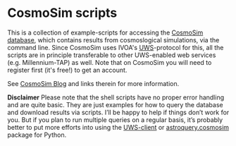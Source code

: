 
CosmoSim scripts
================

This is a collection of example-scripts for accessing the [CosmoSim database](http://www.cosmosim.org), which contains results 
from cosmoslogical simulations, via the command line.
Since CosmoSim uses IVOA's [UWS](http://www.ivoa.net/documents/UWS/)-protocol for this, all the scripts 
are in principle transferable to other UWS-enabled web services (e.g. Millennium-TAP) as well.
Note that on CosmoSim you will need to register first (it's free!) to get an account.

See [CosmoSim Blog](]http://www.cosmosim.org/cms/news/shell-scripts-for-many-jobs/) and links therein for more information.

**Disclaimer**
Please note that the shell scripts have no proper error handling and are quite basic. They are just examples for how to query the database and download results via scripts. I’ll be happy to help if things don’t work for you. But if you plan to run multiple queries on a regular basis, it’s probably better to put more efforts into using the [UWS-client](https://github.com/adrpar/uws-client/) or [astroquery.cosmosim](http://astroquery.readthedocs.org/en/latest/cosmosim/cosmosim.html) package for Python.


